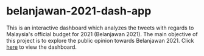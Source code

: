 # belanjawan-2021-dash-app

This is an interactive dashboard which analyzes the tweets with regards to Malaysia's official budget for 2021 (Belanjawan 2021). The main objective of this project is to explore the public opinion towards Belanjawan 2021. Click [here](https://belanjawan-2021.herokuapp.com/) to view the dashboard. 

